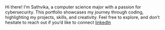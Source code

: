 Hi there! I'm Sathvika, a computer science major with a passion for cybersecurity. This portfolio showcases my journey through coding, highlighting my projects, skills, and creativity.
Feel free to explore, and don’t hesitate to reach out if you’d like to connect [linkedln](https://www.linkedin.com/in/smuktha/)
